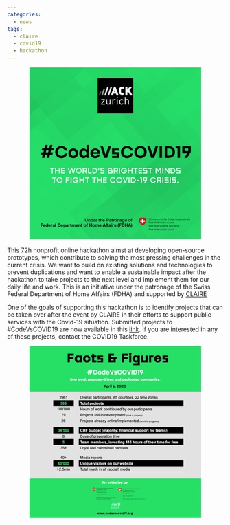 ```yaml
---
categories:
  - news
tags:
  - claire
  - covid19
  - hackathon
---
```


<!--# CLAIRE supports CodeVsCOVID19 online hackathon-->

<p align="center"><a href="http://www.codevscovid19.org"><img src="/assets/images/images_posts/codevscovid.jpg"  width="400"></a></p>  

This 72h nonprofit online hackathon aimst at developing open-source prototypes, which contribute to solving the most pressing challenges in the current crisis. We want to build on existing solutions and technologies to prevent duplications and want to enable a sustainable impact after the hackathon to take projects to the next level and implement them for our daily life and work. This is an initiative under the patronage of the Swiss Federal Department of Home Affairs (FDHA) and supported by [CLAIRE](http://claire-ai.org)

One of the goals of supporting this hackathon is to identify projects that can be taken over after the event by CLAIRE in their efforts to support public services with the Covid-19 situation. Submitted projects to #CodeVsCOVID19 are now available in this [link](http://codevscovid19.devpost.com/submissions). If you are interested in any of these projects, contact the COVID19 Taskforce.

<p align="center"><a href="http://www.codevscovid19.org"><img src="/assets/images/images_posts/codevscovid_figures.jpg"  width="400"></a></p>
